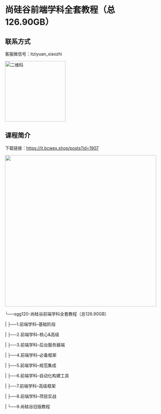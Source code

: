 # 尚硅谷前端学科全套教程（总126.90GB）

## 联系方式

客服微信号：itziyuan_xiaozhi

<img src="https://ziyuanyun.oss-cn-guangzhou.aliyuncs.com/common/20240614073449/666b82192834a.jpg" width="200" height="200" alt="二维码">

## 课程简介

下载链接：https://it.bcwex.shop/posts?id=1907

<img src="https://ziyuanyun.oss-cn-guangzhou.aliyuncs.com/yun/20240515183602/664490128dd04.jpg" width="500" alt="">

  └──sgg120-尚硅谷前端学科全套教程（总126.90GB）

 | ├──1.前端学科&#8211;基础阶段

 | ├──2.前端学科&#8211;核心&amp;高级

 | ├──3.前端学科&#8211;后台服务器端

 | ├──4.前端学科&#8211;必备框架

 | ├──5.前端学科&#8211;规范集成

 | ├──6.前端学科&#8211;自动化构建工具

 | ├──7.前端学科&#8211;高级框架

 | ├──8.前端学科&#8211;项目实战

 | └──9.尚硅谷旧版教程

  